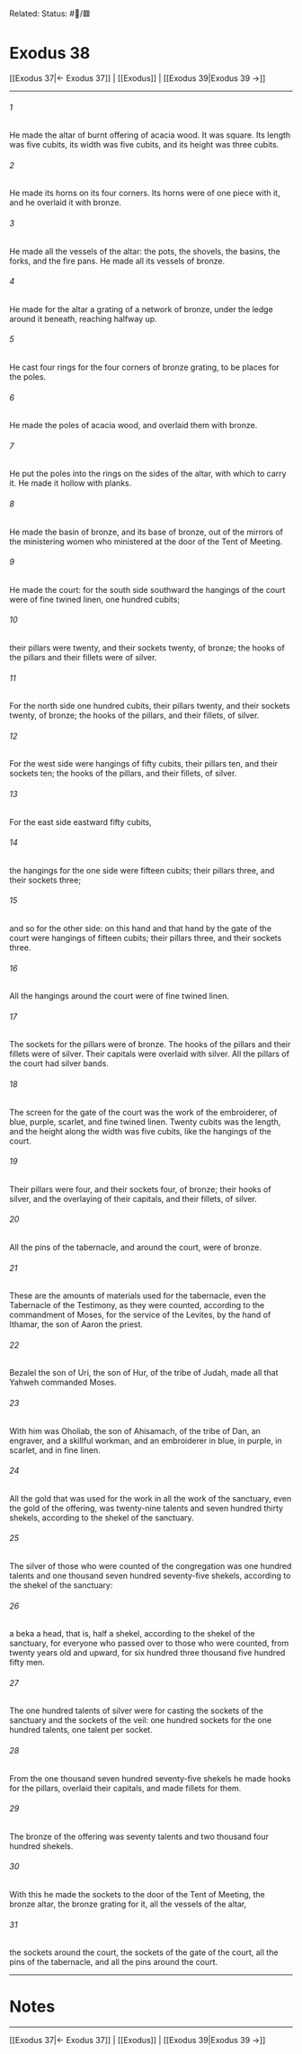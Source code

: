 Related:
Status: #📖/🟥
# Exodus 38

[[Exodus 37|← Exodus 37]] | [[Exodus]] | [[Exodus 39|Exodus 39 →]]
***



###### 1 
He made the altar of burnt offering of acacia wood. It was square. Its length was five cubits, its width was five cubits, and its height was three cubits. 

###### 2 
He made its horns on its four corners. Its horns were of one piece with it, and he overlaid it with bronze. 

###### 3 
He made all the vessels of the altar: the pots, the shovels, the basins, the forks, and the fire pans. He made all its vessels of bronze. 

###### 4 
He made for the altar a grating of a network of bronze, under the ledge around it beneath, reaching halfway up. 

###### 5 
He cast four rings for the four corners of bronze grating, to be places for the poles. 

###### 6 
He made the poles of acacia wood, and overlaid them with bronze. 

###### 7 
He put the poles into the rings on the sides of the altar, with which to carry it. He made it hollow with planks. 

###### 8 
He made the basin of bronze, and its base of bronze, out of the mirrors of the ministering women who ministered at the door of the Tent of Meeting. 

###### 9 
He made the court: for the south side southward the hangings of the court were of fine twined linen, one hundred cubits; 

###### 10 
their pillars were twenty, and their sockets twenty, of bronze; the hooks of the pillars and their fillets were of silver. 

###### 11 
For the north side one hundred cubits, their pillars twenty, and their sockets twenty, of bronze; the hooks of the pillars, and their fillets, of silver. 

###### 12 
For the west side were hangings of fifty cubits, their pillars ten, and their sockets ten; the hooks of the pillars, and their fillets, of silver. 

###### 13 
For the east side eastward fifty cubits, 

###### 14 
the hangings for the one side were fifteen cubits; their pillars three, and their sockets three; 

###### 15 
and so for the other side: on this hand and that hand by the gate of the court were hangings of fifteen cubits; their pillars three, and their sockets three. 

###### 16 
All the hangings around the court were of fine twined linen. 

###### 17 
The sockets for the pillars were of bronze. The hooks of the pillars and their fillets were of silver. Their capitals were overlaid with silver. All the pillars of the court had silver bands. 

###### 18 
The screen for the gate of the court was the work of the embroiderer, of blue, purple, scarlet, and fine twined linen. Twenty cubits was the length, and the height along the width was five cubits, like the hangings of the court. 

###### 19 
Their pillars were four, and their sockets four, of bronze; their hooks of silver, and the overlaying of their capitals, and their fillets, of silver. 

###### 20 
All the pins of the tabernacle, and around the court, were of bronze. 

###### 21 
These are the amounts of materials used for the tabernacle, even the Tabernacle of the Testimony, as they were counted, according to the commandment of Moses, for the service of the Levites, by the hand of Ithamar, the son of Aaron the priest. 

###### 22 
Bezalel the son of Uri, the son of Hur, of the tribe of Judah, made all that Yahweh commanded Moses. 

###### 23 
With him was Oholiab, the son of Ahisamach, of the tribe of Dan, an engraver, and a skillful workman, and an embroiderer in blue, in purple, in scarlet, and in fine linen. 

###### 24 
All the gold that was used for the work in all the work of the sanctuary, even the gold of the offering, was twenty-nine talents and seven hundred thirty shekels, according to the shekel of the sanctuary. 

###### 25 
The silver of those who were counted of the congregation was one hundred talents and one thousand seven hundred seventy-five shekels, according to the shekel of the sanctuary: 

###### 26 
a beka a head, that is, half a shekel, according to the shekel of the sanctuary, for everyone who passed over to those who were counted, from twenty years old and upward, for six hundred three thousand five hundred fifty men. 

###### 27 
The one hundred talents of silver were for casting the sockets of the sanctuary and the sockets of the veil: one hundred sockets for the one hundred talents, one talent per socket. 

###### 28 
From the one thousand seven hundred seventy-five shekels he made hooks for the pillars, overlaid their capitals, and made fillets for them. 

###### 29 
The bronze of the offering was seventy talents and two thousand four hundred shekels. 

###### 30 
With this he made the sockets to the door of the Tent of Meeting, the bronze altar, the bronze grating for it, all the vessels of the altar, 

###### 31 
the sockets around the court, the sockets of the gate of the court, all the pins of the tabernacle, and all the pins around the court.

---
# Notes


***
[[Exodus 37|← Exodus 37]] | [[Exodus]] | [[Exodus 39|Exodus 39 →]]
